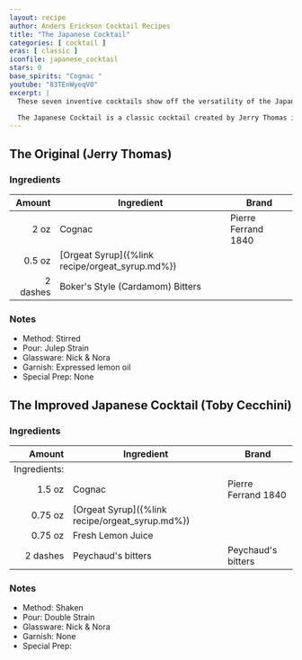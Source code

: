 ```yaml
---
layout: recipe
author: Anders Erickson Cocktail Recipes
title: "The Japanese Cocktail"
categories: [ cocktail ]
eras: [ classic ]
iconfile: japanese_cocktail
stars: 0
base_spirits: "Cognac "
youtube: "83TEnWyeqV0"
excerpt: |
  These seven inventive cocktails show off the versatility of the Japanese fermented rice beverage.<br /><br />

  The Japanese Cocktail is a classic cocktail created by Jerry Thomas in the 1800s. Despite its name, it has no connection to Japanese culture or ingredients.
---
```


<div class="subrecipe" markdown="1">

## The Original (Jerry Thomas)

### Ingredients

|   Amount | Ingredient                                      | Brand               |
| -------: | ----------------------------------------------- | ------------------- |
|     2 oz | Cognac                                          | Pierre Ferrand 1840 |
|   0.5 oz | [Orgeat Syrup]({%link recipe/orgeat_syrup.md%}) |
| 2 dashes | Boker's Style (Cardamom) Bitters                |

### Notes

- Method: Stirred
- Pour: Julep Strain
- Glassware: Nick & Nora
- Garnish: Expressed lemon oil
- Special Prep: None

</div>
<div class="subrecipe" markdown="1">

## The Improved Japanese Cocktail (Toby Cecchini)

### Ingredients

|       Amount | Ingredient                                      | Brand               |
| -----------: | ----------------------------------------------- | ------------------- |
| Ingredients: |
|       1.5 oz | Cognac                                          | Pierre Ferrand 1840 |
|      0.75 oz | [Orgeat Syrup]({%link recipe/orgeat_syrup.md%}) |
|      0.75 oz | Fresh Lemon Juice                               |
|     2 dashes | Peychaud's bitters                              | Peychaud's bitters  |

### Notes

- Method: Shaken
- Pour: Double Strain
- Glassware: Nick & Nora
- Garnish: None
- Special Prep:

</div>
